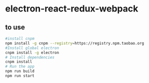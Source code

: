 # electron-react-redux-webpack

## to use

```bash
#install cnpm
npm install -g cnpm --registry=https://registry.npm.taobao.org
#Install global electron
cnpm install -g electron
# Install dependencies
cnpm install
# Run the app
npm run build
npm run start
```
